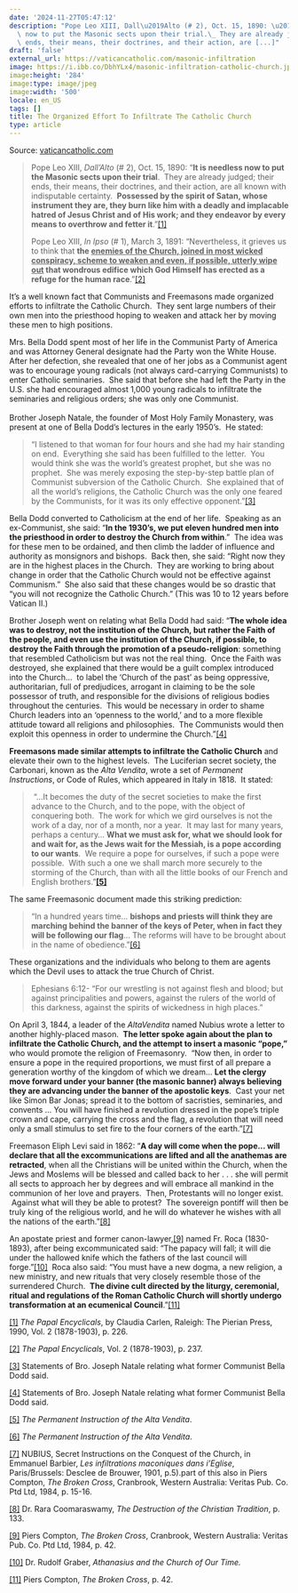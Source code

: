```yaml
---
date: '2024-11-27T05:47:12'
description: "Pope Leo XIII, Dall\u2019Alto (# 2), Oct. 15, 1890: \u201CIt is needless\
  \ now to put the Masonic sects upon their trial.\_ They are already judged; their\
  \ ends, their means, their doctrines, and their action, are [...]"
draft: 'false'
external_url: https://vaticancatholic.com/masonic-infiltration
image: https://i.ibb.co/DbhYLx4/masonic-infiltration-catholic-church.jpg
image:height: '284'
image:type: image/jpeg
image:width: '500'
locale: en_US
tags: []
title: The Organized Effort To Infiltrate The Catholic Church
type: article
---
```




Source: [vaticancatholic.com](https://vaticancatholic.com/masonic-infiltration)

<blockquote>

<p>Pope Leo XIII, <em>Dall’Alto </em>(# 2), Oct. 15, 1890: “<strong>It is needless now to put the Masonic sects upon their trial</strong>.  They are already judged; their ends, their means, their doctrines, and their action, are all known with indisputable certainty.  <strong>Possessed by the spirit of Satan, whose instrument they are, they burn like him with a deadly and implacable hatred of Jesus Christ and of His work; and they endeavor by every means to overthrow and fetter it</strong>.”<a href="#_edn1" name="_ednref1">[1]</a></p>

<p>Pope Leo XIII, <em>In Ipso </em>(# 1), March 3, 1891: “Nevertheless, it grieves us to think that <strong>the <u>enemies of the Church, joined in most wicked conspiracy, scheme to weaken and even, if possible, utterly wipe out</u> that wondrous edifice which God Himself has erected as a refuge for the human race</strong>.”<a href="#_edn2" name="_ednref2">[2]</a></p>

</blockquote>

<p>It’s a well known fact that Communists and Freemasons made organized efforts to infiltrate the Catholic Church.  They sent large numbers of their own men into the priesthood hoping to weaken and attack her by moving these men to high positions. </p>
<p>Mrs. Bella Dodd spent most of her life in the Communist Party of America and was Attorney General designate had the Party won the White House.  After her defection, she revealed that one of her jobs as a Communist agent was to encourage young radicals (not always card-carrying Communists) to enter Catholic seminaries.  She said that before she had left the Party in the U.S. she had encouraged almost 1,000 young radicals to infiltrate the seminaries and religious orders; she was only one Communist.<br /><br />Brother Joseph Natale, the founder of Most Holy Family Monastery, was present at one of Bella Dodd’s lectures in the early 1950’s.  He stated:</p>
<blockquote>
<p>“I listened to that woman for four hours and she had my hair standing on end.  Everything she said has been fulfilled to the letter.  You would think she was the world’s greatest prophet, but she was no prophet.  She was merely exposing the step-by-step battle plan of Communist subversion of the Catholic Church.  She explained that of all the world’s religions, the Catholic Church was the only one feared by the Communists, for it was its only effective opponent.”<a href="#_edn3" name="_ednref3">[3]</a></p>
</blockquote>
<p>Bella Dodd converted to Catholicism at the end of her life.  Speaking as an ex-Communist, she said: “<strong>In the 1930’s, we put eleven hundred men into the priesthood in order to destroy the Church from within</strong>.”  The idea was for these men to be ordained, and then climb the ladder of influence and authority as monsignors and bishops.  Back then, she said: “Right now they are in the highest places in the Church.  They are working to bring about change in order that the Catholic Church would not be effective against Communism.”  She also said that these changes would be so drastic that “you will not recognize the Catholic Church.” (This was 10 to 12 years before Vatican II.)</p>
<p>Brother Joseph went on relating what Bella Dodd had said: “<strong>The whole idea was to destroy, not the institution of the Church, but rather the Faith of the people, and even use the institution of the Church, if possible, to destroy the Faith through the promotion of a pseudo-religion</strong>: something that resembled Catholicism but was not the real thing.  Once the Faith was destroyed, she explained that there would be a guilt complex introduced into the Church…  to label the ‘Church of the past’ as being oppressive, authoritarian, full of predjudices, arrogant in claiming to be the sole possessor of truth, and responsible for the divisions of religious bodies throughout the centuries.  This would be necessary in order to shame Church leaders into an ‘openness to the world,’ and to a more flexible attitude toward all religions and philosophies.  The Communists would then exploit this openness in order to undermine the Church.”<a href="#_edn4" name="_ednref4">[4]</a></p>
<p><strong>Freemasons made similar attempts to infiltrate the Catholic Church</strong> and elevate their own to the highest levels.  The Luciferian secret society, the Carbonari, known as the <em>Alta Vendita</em>, wrote a set of <em>Permanent Instructions</em>, or Code of Rules, which appeared in Italy in 1818.  It stated:</p>
<blockquote>
<p> “…It becomes the duty of the secret societies to make the first advance to the Church, and to the pope, with the object of conquering both.  The work for which we gird ourselves is not the work of a day, nor of a month, nor a year.  It may last for many years, perhaps a century… <strong>What we must ask for, what we should look for and wait for, as the Jews wait for the Messiah, is a pope according to our wants</strong>.  We require a pope for ourselves, if such a pope were possible.  With such a one we shall march more securely to the storming of the Church, than with all the little books of our French and English brothers.”<a href="#_edn5" name="_ednref5"><strong>[5]</strong></a></p>
</blockquote>
<p>The same Freemasonic document made this striking prediction:</p>
<blockquote>
<p>“In a hundred years time… <strong>bishops and priests will think they are marching behind the banner of the keys of Peter, when in fact they will be following our flag</strong>… The reforms will have to be brought about in the name of obedience.”<a href="#_edn6" name="_ednref6">[6]</a></p>
</blockquote>
<p>These organizations and the individuals who belong to them are agents which the Devil uses to attack the true Church of Christ.</p>
<blockquote>
<p>Ephesians 6:12- “For our wrestling is not against flesh and blood; but against principalities and powers, against the rulers of the world of this darkness, against the spirits of wickedness in high places.”</p>
</blockquote>
<p>On April 3, 1844, a leader of the <em>AltaVendita</em> named Nubius wrote a letter to another highly-placed mason.  <strong>The letter spoke again about the plan to infiltrate the Catholic Church, and the attempt to insert a masonic “pope,”</strong> who would promote the religion of Freemasonry.  “Now then, in order to ensure a pope in the required proportions, we must first of all prepare a generation worthy of the kingdom of which we dream… <strong>Let the clergy move forward under your banner (the masonic banner) always believing they are advancing under the banner of the apostolic keys</strong>.  Cast your net like Simon Bar Jonas; spread it to the bottom of sacristies, seminaries, and convents … You will have finished a revolution dressed in the pope’s triple crown and cape, carrying the cross and the flag, a revolution that will need only a small stimulus to set fire to the four corners of the earth.”<a href="#_edn7" name="_ednref7">[7]</a></p>
<p>Freemason Eliph Levi said in 1862: “<strong>A day will come when the pope… will declare that all the excommunications are lifted and all the anathemas are retracted</strong>, when all the Christians will be united within the Church, when the Jews and Moslems will be blessed and called back to her . . . she will permit all sects to approach her by degrees and will embrace all mankind in the communion of her love and prayers.  Then, Protestants will no longer exist.  Against what will they be able to protest?  The sovereign pontiff will then be truly king of the religious world, and he will do whatever he wishes with all the nations of the earth.”<a href="#_edn8" name="_ednref8">[8]</a> </p>
<p>An apostate priest and former canon-lawyer,<a href="#_edn9" name="_ednref9">[9]</a> named Fr. Roca (1830-1893), after being excommunicated said: “The papacy will fall; it will die under the hallowed knife which the fathers of the last council will forge.”<a href="#_edn10" name="_ednref10">[10]</a>  Roca also said: “You must have a new dogma, a new religion, a new ministry, and new rituals that very closely resemble those of the surrendered Church.  <strong>The divine cult directed by the liturgy, ceremonial, ritual and regulations of the Roman Catholic Church will shortly undergo transformation at an ecumenical Council</strong>.”<a href="#_edn11" name="_ednref11">[11]</a>        </p>
<div class="footnotes">

<div><p><a href="#_ednref1" name="_edn1">[1]</a> <em>The Papal Encyclicals</em>, by Claudia Carlen, Raleigh: The Pierian Press, 1990, Vol. 2 (1878-1903), p. 226.</p></div>
<div><p><a href="#_ednref2" name="_edn2">[2]</a> <em>The Papal Encyclicals</em>, Vol. 2 (1878-1903), p. 237.</p></div>
<div><p><a href="#_ednref3" name="_edn3">[3]</a> Statements of Bro. Joseph Natale relating what former Communist Bella Dodd said.</p></div>
<div><p><a href="#_ednref4" name="_edn4">[4]</a> Statements of Bro. Joseph Natale relating what former Communist Bella Dodd said.</p></div>
<div><p><a href="#_ednref5" name="_edn5">[5]</a> <em>The Permanent Instruction of the Alta Vendita</em>.</p></div>
<div><p><a href="#_ednref6" name="_edn6">[6]</a> <em>The Permanent Instruction of the Alta Vendita</em>.</p></div>
<div><p><a href="#_ednref7" name="_edn7">[7]</a> NUBIUS, Secret Instructions on the Conquest of the Church, in Emmanuel Barbier, <em>Les infiltrations maconiques dans i’Eglise</em>, Paris/Brussels: Desclee de Brouwer, 1901, p.5).part of this also in Piers Compton, <em>The Broken Cross</em>, Cranbrook, Western Australia: Veritas Pub. Co. Ptd Ltd, 1984, p. 15-16.</p></div>
<div><p><a href="#_ednref8" name="_edn8">[8]</a> Dr. Rara Coomaraswamy, <em>The Destruction of the Christian Tradition</em>, p. 133.</p></div>
<div><p><a href="#_ednref9" name="_edn9">[9]</a> Piers Compton, <em>The Broken Cross</em>, Cranbrook, Western Australia: Veritas Pub. Co. Ptd Ltd, 1984, p. 42.</p></div>
<div><p><a href="#_ednref10" name="_edn10">[10]</a> Dr. Rudolf Graber, <em>Athanasius and the Church of Our Time.</em></p></div>
<div><p><a href="#_ednref11" name="_edn11">[11]</a> Piers Compton, <em>The Broken Cross</em>, p. 42.</p></div>
